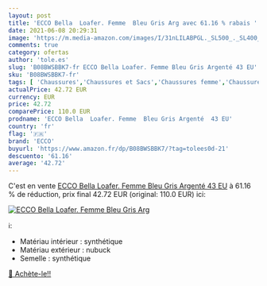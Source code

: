 ```yaml
---
layout: post
title: 'ECCO Bella  Loafer. Femme  Bleu Gris Arg avec 61.16 % rabais '
date: 2021-06-08 20:29:31
image: 'https://m.media-amazon.com/images/I/31nLILABPGL._SL500_._SL400_.jpg'
comments: true
category: ofertas
author: 'tole.es'
slug: 'B08BWSBBK7-fr ECCO Bella Loafer. Femme Bleu Gris Argenté 43 EU'
sku: 'B08BWSBBK7-fr'
tags: [ 'Chaussures','Chaussures et Sacs','Chaussures femme','Chaussures plates femme','Mocassins et Loafers femme','ecco', ]
actualPrice: 42.72 EUR
currency: EUR
price: 42.72
comparePrice: 110.0 EUR
prodname: 'ECCO Bella  Loafer. Femme  Bleu Gris Argenté  43 EU'
country: 'fr'
flag: '🇫🇷'
brand: 'ECCO'
buyurl: 'https://www.amazon.fr/dp/B08BWSBBK7/?tag=tolees0d-21'
descuento: '61.16'
average: '42.72'
---
```


C'est en vente [ECCO Bella  Loafer. Femme  Bleu Gris Argenté  43 EU](https://www.amazon.fr/dp/B08BWSBBK7/?tag=tolees0d-21)  à  61.16 % de réduction, prix final  42.72 EUR (original: 110.0 EUR) ici:

[![ECCO Bella  Loafer. Femme  Bleu Gris Arg](https://m.media-amazon.com/images/I/31nLILABPGL._SL500_._SL400_.jpg)](https://www.amazon.fr/dp/B08BWSBBK7/?tag=tolees0d-21)

ℹ️:

- Matériau intérieur : synthétique
- Matériau extérieur : nubuck
- Semelle : synthétique

[🛒 Achète-le!!](https://www.amazon.fr/dp/B08BWSBBK7/?tag=tolees0d-21)
